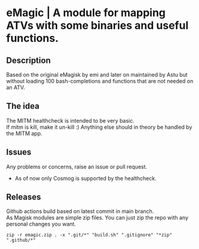 # eMagic | A module for mapping ATVs with some binaries and useful functions.

## Description

Based on the original eMagisk by emi and later on maintained by Astu but without loading 100 bash-completions and functions that are not needed on an ATV.
## The idea
The MITM healthcheck is intended to be very basic.\
If mitm is kill, make it un-kill :)
Anything else should in theory be handled by the MITM app.

## Issues
Any problems or concerns, raise an issue or pull request.
* As of now only Cosmog is supported by the healthcheck.

## Releases
Github actions build based on latest commit in main branch.\
As Magisk modules are simple zip files. You can just zip the repo with any personal changes you want.
```console
zip -r emagic.zip . -x ".git/*" "build.sh" ".gitignore" "*zip" ".github/*"
```

